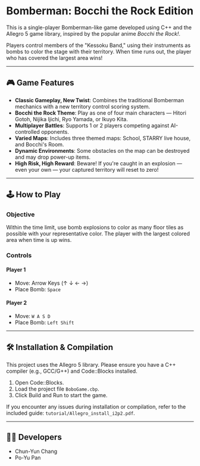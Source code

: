 # Bomberman: Bocchi the Rock Edition

This is a single-player Bomberman-like game developed using C++ and the Allegro 5 game library, inspired by the popular anime *Bocchi the Rock!*.

Players control members of the "Kessoku Band," using their instruments as bombs to color the stage with their territory. When time runs out, the player who has covered the largest area wins!

---

## 🎮 Game Features

* **Classic Gameplay, New Twist**: Combines the traditional Bomberman mechanics with a new territory control scoring system.
* **Bocchi the Rock Theme**: Play as one of four main characters — Hitori Gotoh, Nijika Ijichi, Ryo Yamada, or Ikuyo Kita.
* **Multiplayer Battles**: Supports 1 or 2 players competing against AI-controlled opponents.
* **Varied Maps**: Includes three themed maps: School, STARRY live house, and Bocchi's Room.
* **Dynamic Environments**: Some obstacles on the map can be destroyed and may drop power-up items.
* **High Risk, High Reward**: Beware! If you're caught in an explosion — even your own — your captured territory will reset to zero!

---

## 🕹️ How to Play

### Objective

Within the time limit, use bomb explosions to color as many floor tiles as possible with your representative color. The player with the largest colored area when time is up wins.

### Controls

#### Player 1

* Move: Arrow Keys (↑ ↓ ← →)
* Place Bomb: `Space`

#### Player 2

* Move: `W A S D`
* Place Bomb: `Left Shift`

---

## 🛠️ Installation & Compilation

This project uses the Allegro 5 library. Please ensure you have a C++ compiler (e.g., GCC/G++) and Code::Blocks installed.

1. Open Code::Blocks.
2. Load the project file `BoboGame.cbp`.
3. Click Build and Run to start the game.

If you encounter any issues during installation or compilation, refer to the included guide: `tutorial/Allegro_install_i2p2.pdf`.

---

## 👨‍💻 Developers

* Chun-Yun Chang
* Po-Yu Pan
